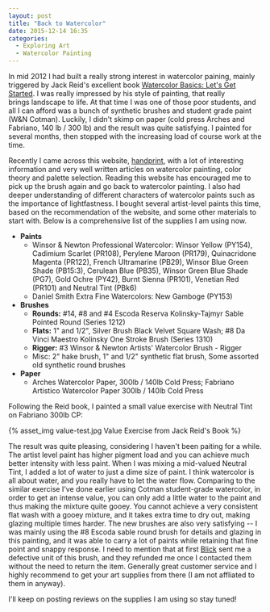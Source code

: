 ```yaml
---
layout: post
title: "Back to Watercolor"
date: 2015-12-14 16:35
categories:
  - Exploring Art
  - Watercolor Painting
---
```


In mid 2012 I had built a really strong interest in watercolor paining, mainly triggered by Jack Reid's excellent book [Watercolor Basics: Let's Get Started](http://www.amazon.com/Watercolor-Basics-Lets-Get-Started/dp/0891348670). I was really impressed by his style of painting, that really brings landscape to life. At that time I was one of those poor students, and all I can afford was a bunch of synthetic brushes and student grade paint (W&N Cotman). Luckily, I didn't skimp on paper (cold press Arches and Fabriano, 140 lb / 300 lb) and the result was quite satisfying. I painted for several months, then stopped with the increasing load of course work at the time.

Recently I came across this website, [handprint](http://www.handprint.com/HP/WCL/water.html), with a lot of interesting information and very well written articles on watercolor painting, color theory and palette selection. Reading this website has encouraged me to pick up the brush again and go back to watercolor painting. I also had deeper understanding of different characters of watercolor paints such as the importance of lightfastness. I bought several artist-level paints this time, based on the recommendation of the website, and some other materials to start with. Below is a comprehensive list of the supplies I am using now.

- **Paints**
  - Winsor & Newton Professional Watercolor: Winsor Yellow (PY154), Cadimium Scarlet (PR108), Perylene Maroon (PR179), Quinacridone Magenta (PR122), French Ultramarine (PB29), Winsor Blue Green Shade (PB15:3), Cerulean Blue (PB35), Winsor Green Blue Shade (PG7), Gold Ochre (PY42), Burnt Sienna (PR101), Venetian Red (PR101) and Neutral Tint (PBk6)
  - Daniel Smith Extra Fine Watercolors: New Gamboge (PY153)
- **Brushes**
  - **Rounds:** #14, #8 and #4 Escoda Reserva Kolinsky-Tajmyr Sable Pointed Round (Series 1212)
  - **Flats:** 1" and 1/2", Silver Brush Black Velvet Square Wash; #8 Da Vinci Maestro Kolinsky One Stroke Brush (Series 1310)
  - **Rigger:** #3 Winsor & Newton Artists' Watercolor Brush - Rigger
  - Misc: 2" hake brush, 1" and 1/2" synthetic flat brush, Some assorted old synthetic round brushes
- **Paper**
  - Arches Watercolor Paper, 300lb / 140lb Cold Press; Fabriano Artistico Watercolor Paper 300lb / 140lb Cold Press

Following the Reid book, I painted a small value exercise with Neutral Tint on Fabriano 300lb CP:

{% asset_img value-test.jpg Value Exercise from Jack Reid's Book %}

The result was quite pleasing, considering I haven't been paiting for a while. The artist level paint has higher pigment load and you can achieve much better
intensity with less paint. When I was mixing a mid-valued Neutral Tint, I added a lot of water to just a dime size of paint. I think watercolor is all about water, and you really
have to let the water flow. Comparing to the similar exercise I've done earlier using Cotman student-grade watercolor, in order to get an intense value, you can only add a little water to the paint and thus making the mixture quite gooey. You cannot achieve a very consistent flat wash with a gooey mixture, and it takes extra time to dry out, making glazing multiple times harder. The new brushes are also very satisfying -- I was mainly using the #8 Escoda sable round brush for details and glazing in this painting, and it was able to carry a lot of paints while retaining that fine point and snappy response. I need to mention that at first [Blick](http://www.dickblick.com/) sent me a defective unit of this brush, and they refunded me once I contacted them without the need to return the item. Generally great customer service and I highly recommend to get your art supplies from there (I am not affliated to them in anyway).

I'll keep on posting reviews on the supplies I am using so stay tuned!

